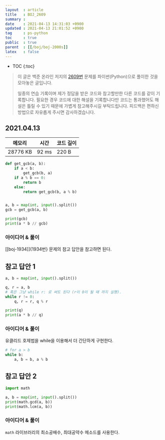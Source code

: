 ```yaml
---
layout  : article
title   : BOJ_2609
summary : 
date    : 2021-04-13 14:31:03 +0900
updated : 2021-04-13 21:01:52 +0900
tag     : ps-python
toc     : true
public  : true
parent  : [[/boj/boj-2000s]]
latex   : false
---
```

* TOC
{:toc}

> 이 글은 백준 온라인 저지의 [2609번](https://www.acmicpc.net/problem/2609) 문제를 파이썬(Python)으로 풀이한 것을 모아놓은 글입니다.
>
> 일종의 연습 기록이며 제가 정답을 받은 코드와 참고할만한 다른 코드를 같이 기록합니다. 필요한 경우 코드에 대한 해설을 기록합니다만 코드는 통과했어도 해설은 틀릴 수 있기 때문에 가볍게 참고해주시길 부탁드립니다. 피드백은 편하신 방법으로 자유롭게 주시면 감사하겠습니다.

## 2021.04.13

| 메모리    | 시간  | 코드 길이 |
| --------- | ----- | --------- |
| 28776 KB  | 92 ms | 220 B     |

```python
def get_gcb(a, b):
    if a < b:
        get_gcb(b, a)
    if a % b == 0:
        return b
    else:
        return get_gcb(b, a % b)


a, b = map(int, input().split())
gcb = get_gcb(a, b)

print(gcb)
print(a * b // gcb)
```

### 아이디어 & 풀이

[[boj-1934]]{1934번} 문제의 참고 답안을 참고하면 된다.

## 참고 답안 1

```python
a, b = map(int, input().split())

q, r = a, b
# 혹은 그냥 while r: 로 써도 된다 (r이 0이 될 때 까지 실행).
while r != 0:
    q, r = r, q % r

print(q)
print(a * b // q)
```

### 아이디어 & 풀이

유클리드 호제법을 while을 이용해서 더 간단하게 구현한다.

```python
# for a > b
while b:
    a, b = b, a % b
```

## 참고 답안 2

```python
import math

a, b = map(int, input().split())
print(math.gcd(a, b))
print(math.lcm(a, b))
```

### 아이디어 & 풀이

`math` 라이브러리의 최소공배수, 최대공약수 메소드를 사용한다.
